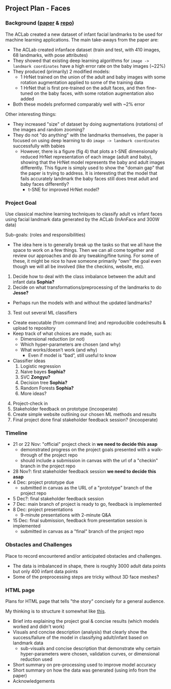 
## Project Plan - Faces

### Background ([paper](https://arxiv.org/pdf/2110.08935.pdf) & [repo](https://github.com/ostadabbas/Infant-Facial-Landmark-Detection-and-Tracking))
The ACLab created a new dataset of infant facial landmarks to be used for machine learning applications. The main take-aways from the paper are:
* The ACLab created infanface dataset (train and test, with 410 images, 68 landmarks, with pose attributes)
* They showed that existing deep learning algorithms for `image -> landmark coordinates` have a high error rate on the baby images (~22%)
* They produced (primarily) 2 modified models: 
    * 1 HrNet trained on the union of the adult and baby images with some rotation augmentation applied to some of the training data
    * 1 HrNet that is first pre-trained on the adult faces, and then fine-tuned on the baby faces, with some rotation augmentation also added
* Both these models preformed comparably well with ~2% error

Other interesting things:
* They increased "size" of dataset by doing augmentations (rotations) of the images and random zooming?
* They do not "do anything" with the landmarks themselves, the paper is focused on using deep learning to do `image -> landmark coordinates` successfully with babies
    * However, there is a figure (fig 4) that plots a t-SNE dimensionally reduced HrNet representation of each image (adult and baby), showing that the HrNet model represents the baby and adult images differently. This figure is simply used to show the "domain gap" that the paper is trying to address. It is interesting that the model that fails accurately landmark the baby faces still does treat adult and baby faces differently?
        * t-SNE for improved HrNet model?  

### Project Goal
Use classical machine learning techniques to classify adult vs infant faces using facial landmark data generated by the ACLab (InAnFace and 300W data)

Sub-goals: (roles and responsibilities)
* The idea here is to generally break up the tasks so that we all have the space to work on a few things. Then we can all come together and review our approaches and do any tweaking/fine tuning. For some of these, it might be nice to have someone primarily "own" the goal even though we will all be involved (like the checkins, website, etc).

1. Decide how to deal with the class imbalance between the adult and infant data **Sophia?**
2. Decide on what transformations/preprocessing of the landmarks to do **Jesse?**
  * Perhaps run the models with and without the updated landmarks?
3. Test out several ML classifiers
  * Create executable (from command line) and reproducible code/results & upload to repository
  * Keep track of what choices are made, such as:
    * Dimensional reduction (or not) 
    * Which hyper-parameters are chosen (and why)
    * What works/doesn’t work (and why)
      * Even if model is “bad”, still useful to know
  * Classifier ideas
    1. Logistic regression 
    2. Naive bayes **Sophia?**
    3. SVC **Zongyu?**
    4. Decision tree **Sophia?**
    5. Random Forests **Sophia?**
    6. More ideas?
4. Project-check in 
5. Stakeholder feedback on prototype (incooperate)
6. Create simple website outlining our chosen ML methods and results 
7. Final project done final stakeholder feedback session? (incooperate)

### Timeline

* 21 or 22 Nov: "official" project check in **we need to decide this asap**
  * demonstrated progress on the project goals presented with a walk-through of the project repo
  * should include a submission in canvas with the url of a "checkin" branch in the project repo
* 28 Nov?: first stakeholder feedback session **we need to decide this asap**
* 4 Dec: project prototype due 
  * submitted in canvas as the URL of a "prototype" branch of the project repo
* 5 Dec?: final stakeholder feedback session
* 7 Dec: main branch of project is ready to go, feedback is implemented
* 8 Dec: project presentations
  * 9-minute presentations with 2-minute Q&A
* 15 Dec: final submission, feedback from presentation session is implemented
  * submitted in canvas as a "final" branch of the project repo


### Obstacles and Challenges
Place to record encountered and/or anticipated obstacles and challenges.

* The data is imbalanced in shape, there is roughly 3000 adult data points but only 400 infant data points
* Some of the preprocessing steps are tricky without 3D face meshes? 

### HTML page 
Plans for HTML page that tells "the story" concisely for a general audience.

My thinking is to structure it somewhat like [this](https://ds5010.github.io/vaccines/).
* Brief into explaining the project goal & concise results (which models worked and didn't work)
* Visuals and concise description (analysis) that clearly show the success/failure of the model in classifying adult/infant based on landmark data
  * sub-visuals and concise description that demonstrate why certain hyper-parameters were chosen, validation curves, or dimensional reduction used
* Short summary on pre-processing used to improve model accuracy
* Short summary on how the data was generated (using info from the paper)
* Acknowledgements



